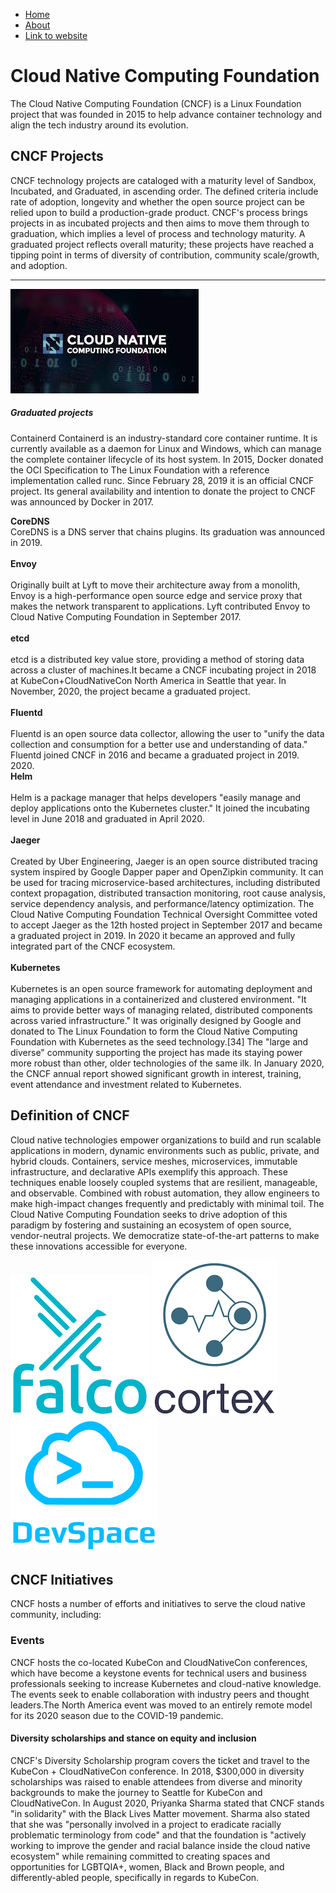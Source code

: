 

-   [Home](#)
-   [About](https://akashshukla7458.github.io/CNCF/about.html)
-   [Link to website](https://akashshukla7458.github.io/CNCF/)


Cloud Native Computing Foundation 
=================================

The Cloud Native Computing Foundation (CNCF) is a Linux Foundation
project that was founded in 2015 to help advance container technology
and align the tech industry around its evolution.

CNCF Projects
-------------

CNCF technology projects are cataloged with a maturity level of Sandbox,
Incubated, and Graduated, in ascending order. The defined criteria
include rate of adoption, longevity and whether the open source project
can be relied upon to build a production-grade product. CNCF's process
brings projects in as incubated projects and then aims to move them
through to graduation, which implies a level of process and technology
maturity. A graduated project reflects overall maturity; these projects
have reached a tipping point in terms of diversity of contribution,
community scale/growth, and adoption.


-------------
![alt text](https://github.com/akashshukla7458/CNCF/blob/main/cncf.jpg)

##### Graduated projects

Containerd Containerd is an industry-standard core container runtime. It
is currently available as a daemon for Linux and Windows, which can
manage the complete container lifecycle of its host system. In 2015,
Docker donated the OCI Specification to The Linux Foundation with a
reference implementation called runc. Since February 28, 2019 it is an
official CNCF project. Its general availability and intention to donate
the project to CNCF was announced by Docker in 2017.

**CoreDNS**\
 CoreDNS is a DNS server that chains plugins. Its graduation was
announced in 2019. \
<br>
 **Envoy**\
 <br>
 Originally built at Lyft to move their architecture away from a
monolith, Envoy is a high-performance open source edge and service proxy
that makes the network transparent to applications. Lyft contributed
Envoy to Cloud Native Computing Foundation in September 2017. \
<br>
 **etcd** \
 <br>
 etcd is a distributed key value store, providing a method of storing
data across a cluster of machines.It became a CNCF incubating project in
2018 at KubeCon+CloudNativeCon North America in Seattle that year. In
November, 2020, the project became a graduated project. \
<br>
 **Fluentd**\
 <br>
 Fluentd is an open source data collector, allowing the user to "unify
the data collection and consumption for a better use and understanding
of data." Fluentd joined CNCF in 2016 and became a graduated project in
2019. \
2020. <br>
 **Helm** \
 <br>
 Helm is a package manager that helps developers "easily manage and
deploy applications onto the Kubernetes cluster." It joined the
incubating level in June 2018 and graduated in April 2020. \
<br>
 **Jaeger** \
 <br>
 Created by Uber Engineering, Jaeger is an open source distributed
tracing system inspired by Google Dapper paper and OpenZipkin community.
It can be used for tracing microservice-based architectures, including
distributed context propagation, distributed transaction monitoring,
root cause analysis, service dependency analysis, and
performance/latency optimization. The Cloud Native Computing Foundation
Technical Oversight Committee voted to accept Jaeger as the 12th hosted
project in September 2017 and became a graduated project in 2019. In
2020 it became an approved and fully integrated part of the CNCF
ecosystem. \
<br>
 **Kubernetes** \
 <br>
 Kubernetes is an open source framework for automating deployment and
managing applications in a containerized and clustered environment. "It
aims to provide better ways of managing related, distributed components
across varied infrastructure." It was originally designed by Google and
donated to The Linux Foundation to form the Cloud Native Computing
Foundation with Kubernetes as the seed technology.[34] The "large and
diverse" community supporting the project has made its staying power
more robust than other, older technologies of the same ilk. In January
2020, the CNCF annual report showed significant growth in interest,
training, event attendance and investment related to Kubernetes.

Definition of CNCF 
------------------

Cloud native technologies empower organizations to build and run
scalable applications in modern, dynamic environments such as public,
private, and hybrid clouds. Containers, service meshes, microservices,
immutable infrastructure, and declarative APIs exemplify this approach.
These techniques enable loosely coupled systems that are resilient,
manageable, and observable. Combined with robust automation, they allow
engineers to make high-impact changes frequently and predictably with
minimal toil. The Cloud Native Computing Foundation seeks to drive
adoption of this paradigm by fostering and sustaining an ecosystem of
open source, vendor-neutral projects. We democratize state-of-the-art
patterns to make these innovations accessible for everyone.

![](https://github.com/akashshukla7458/CNCF/blob/main/falco.png) ![](https://github.com/akashshukla7458/CNCF/blob/main/cortex.png) ![](https://github.com/akashshukla7458/CNCF/blob/main/devsopace.png)

CNCF Initiatives
----------------

CNCF hosts a number of efforts and initiatives to serve the cloud native
community, including:


 

### Events

CNCF hosts the co-located KubeCon and CloudNativeCon conferences, which
have become a keystone events for technical users and business
professionals seeking to increase Kubernetes and cloud-native knowledge.
The events seek to enable collaboration with industry peers and thought
leaders.The North America event was moved to an entirely remote model
for its 2020 season due to the COVID-19 pandemic.

#### Diversity scholarships and stance on equity and inclusion

CNCF's Diversity Scholarship program covers the ticket and travel to the
KubeCon + CloudNativeCon conference. In 2018, \$300,000 in diversity
scholarships was raised to enable attendees from diverse and minority
backgrounds to make the journey to Seattle for KubeCon and
CloudNativeCon. In August 2020, Priyanka Sharma stated that CNCF stands
"in solidarity" with the Black Lives Matter movement. Sharma also stated
that she was "personally involved in a project to eradicate racially
problematic terminology from code" and that the foundation is "actively
working to improve the gender and racial balance inside the cloud native
ecosystem" while remaining committed to creating spaces and
opportunities for LGBTQIA+, women, Black and Brown people, and
differently-abled people, specifically in regards to KubeCon.
